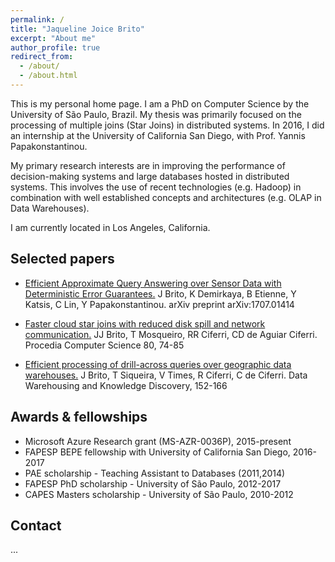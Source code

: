 ```yaml
---
permalink: /
title: "Jaqueline Joice Brito"
excerpt: "About me"
author_profile: true
redirect_from:
  - /about/
  - /about.html
---
```


This is my personal home page. I am a PhD on Computer Science by the University of São Paulo, Brazil. My thesis was primarily focused on the processing of multiple joins (Star Joins) in distributed systems. In 2016, I did an internship at the University of California San Diego, with Prof. Yannis Papakonstantinou.

My primary research interests are in improving the performance of decision-making systems and large databases hosted in distributed systems. This involves the use of recent technologies (e.g. Hadoop) in combination with well established concepts and architectures (e.g. OLAP in Data Warehouses).

I am currently located in Los Angeles, California.


## Selected papers

* [Efficient Approximate Query Answering over Sensor Data with Deterministic Error Guarantees.](https://arxiv.org/abs/1707.01414)
J Brito, K Demirkaya, B Etienne, Y Katsis, C Lin, Y Papakonstantinou.
arXiv preprint arXiv:1707.01414

* [Faster cloud star joins with reduced disk spill and network communication.](https://www.researchgate.net/publication/299426537_Faster_cloud_Star_Joins_with_reduced_disk_spill_and_network_communication)
JJ Brito, T Mosqueiro, RR Ciferri, CD de Aguiar Ciferri.
Procedia Computer Science 80, 74-85

* [Efficient processing of drill-across queries over geographic data warehouses.](https://www.researchgate.net/publication/220802447_Efficient_Processing_of_Drill-across_Queries_over_Geographic_Data_Warehouses)
J Brito, T Siqueira, V Times, R Ciferri, C de Ciferri.
Data Warehousing and Knowledge Discovery, 152-166


## Awards & fellowships

* Microsoft Azure Research grant (MS-AZR-0036P), 2015-present
* FAPESP BEPE fellowship with University of California San Diego, 2016-2017
* PAE scholarship - Teaching Assistant to Databases (2011,2014)
* FAPESP PhD scholarship - University of São Paulo, 2012-2017
* CAPES Masters scholarship - University of São Paulo, 2010-2012


## Contact

...

<!-- -->
